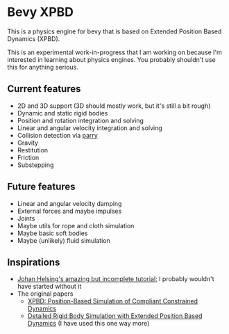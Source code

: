 # Bevy XPBD

This is a physics engine for bevy that is based on Extended Position Based Dynamics (XPBD).

This is an experimental work-in-progress that I am working on because I'm interested in learning about physics engines. You probably shouldn't use this for anything serious.

## Current features

- 2D and 3D support (3D should mostly work, but it's still a bit rough)
- Dynamic and static rigid bodies
- Position and rotation integration and solving
- Linear and angular velocity integration and solving
- Collision detection via [parry](https://parry.rs)
- Gravity
- Restitution
- Friction
- Substepping

## Future features

- Linear and angular velocity damping
- External forces and maybe impulses
- Joints
- Maybe utils for rope and cloth simulation
- Maybe basic soft bodies
- Maybe (unlikely) fluid simulation

## Inspirations

- [Johan Helsing's amazing but incomplete tutorial](https://johanhelsing.studio/posts/bevy_xpbd); I probably wouldn't have started without it
- The original papers
  - [XPBD: Position-Based Simulation of Compliant Constrained Dynamics](http://mmacklin.com/xpbd.pdf)
  - [Detailed Rigid Body Simulation with Extended Position Based Dynamics](https://matthias-research.github.io/pages/publications/PBDBodies.pdf) (I have used this one way more)
